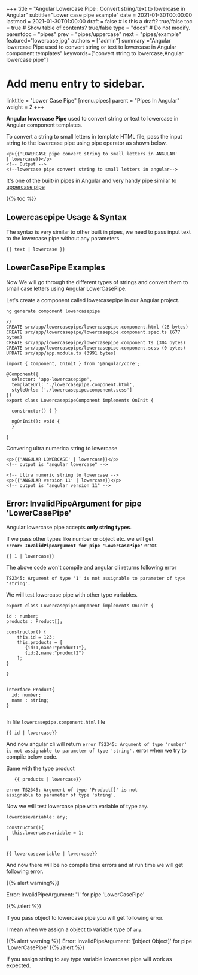 +++
title = "Angular Lowercase Pipe : Convert string/text to lowercase in Angular"
subtitle="Lower case pipe example"
date = 2021-01-30T00:00:00
lastmod = 2021-01-30T01:00:00
draft = false  # Is this a draft? true/false
toc = true  # Show table of contents? true/false
type = "docs"  # Do not modify.
parentdoc = "pipes" 
prev = "pipes/uppercase"
next = "pipes/example" 
featured="lowercase.jpg"
authors = ["admin"]
summary ="Angular lowercase Pipe used to convert string or text to lowercase in Angular component templates"
keywords=["convert string to lowercase,Angular lowercase pipe"]


# Add menu entry to sidebar.
linktitle = "Lower Case Pipe"
[menu.pipes]
  parent = "Pipes In Angular"
  weight = 2
+++

**Angular lowercase Pipe** used to convert string or text to lowercase in Angular component templates.

To convert a string to small letters in template HTML file, pass the input string to the lowercase pipe using pipe operator as shown below.

```
<p>{{'LOWERCASE pipe convert string to small letters in ANGULAR'
| lowercase}}</p>
<!-- Output -->
<!--lowercase pipe convert string to small letters in angular-->
```

It's one of the built-in pipes in Angular and very handy pipe similar to [uppercase pipe](https://www.angularjswiki.com/pipes/uppercasepipe/)

{{% toc %}}

## Lowercasepipe Usage & Syntax

The syntax is very similar to other built in pipes, we need to pass input text to the lowercase pipe without any parameters.

```
{{ text | lowercase }}
```

## LowerCasePipe Examples

Now We will go through the different types of strings and convert them to small case letters using Angular LowerCasePipe.

Let's create a component called lowercasepipe in our Angular project.

```
ng generate component lowercasepipe 

//
CREATE src/app/lowercasepipe/lowercasepipe.component.html (28 bytes)
CREATE src/app/lowercasepipe/lowercasepipe.component.spec.ts (677 bytes)
CREATE src/app/lowercasepipe/lowercasepipe.component.ts (304 bytes)
CREATE src/app/lowercasepipe/lowercasepipe.component.scss (0 bytes)
UPDATE src/app/app.module.ts (3991 bytes)

import { Component, OnInit } from '@angular/core';

@Component({
  selector: 'app-lowercasepipe',
  templateUrl: './lowercasepipe.component.html',
  styleUrls: ['./lowercasepipe.component.scss']
})
export class LowercasepipeComponent implements OnInit {

  constructor() { }

  ngOnInit(): void {
  }

}
```

Convering ultra numerica string to lowercase

```
<p>{{'ANGULAR LOWERCASE' | lowercase}}</p>
<!-- output is "angular lowercase" --> 

<!-- Ultra numeric string to lowercase -->
<p>{{'ANGULAR version 11' | lowercase}}</p> 
<!-- output is "angular version 11" --> 
```

## Error: InvalidPipeArgument for pipe 'LowerCasePipe'

Angular lowercase pipe accepts **only string types**. 

If we pass other types like number or object etc. we will get  
**`Error: InvalidPipeArgument for pipe 'LowerCasePipe'`** error.

```
{{ 1 | lowercase}}
```

The above code won't compile and angular cli returns following error

```
TS2345: Argument of type '1' is not assignable to parameter of type 'string'.
```

We will test lowercase pipe with other type variables.

```
export class LowercasepipeComponent implements OnInit {

id : number;
products : Product[];

constructor() { 
    this.id = 123;
    this.products = [
       {id:1,name:"product1"},
       {id:2,name:"product2"}
    ];
}

}  


interface Product{
  id: number;
  name : string;
}


```

In file `lowercasepipe.component.html` file

 ```
 {{ id | lowercase}}
 ```

 And now angular cli will return `error TS2345: Argument of type 'number' is not assignable to parameter of type 'string'.` error when we try to compile below code.

 Same with the type product 

 ```
    {{ products | lowercase}}

 error TS2345: Argument of type 'Product[]' is not 
 assignable to parameter of type 'string'.
 ```

 Now we will test lowercase pipe with variable of type `any`. 

 
 ```
 lowercasevariable: any;

 constructor(){
   this.lowercasevariable = 1;
 }


 {{ lowercasevariable | lowercase}}
 ```

 And now there will be no compile time errors and at run time we will get following error.

 {{% alert warning%}}

  Error: InvalidPipeArgument: '1' for pipe 'LowerCasePipe'

 {{% /alert %}}

If you pass object to lowercase pipe you will get following error. 

I mean when we assign a object to variable type of `any`.

{{% alert warning %}}
Error: InvalidPipeArgument: '[object Object]'
 for pipe 'LowerCasePipe'
{{% /alert %}}

If you assign string to `any` type variable lowercase pipe will work as expected.
